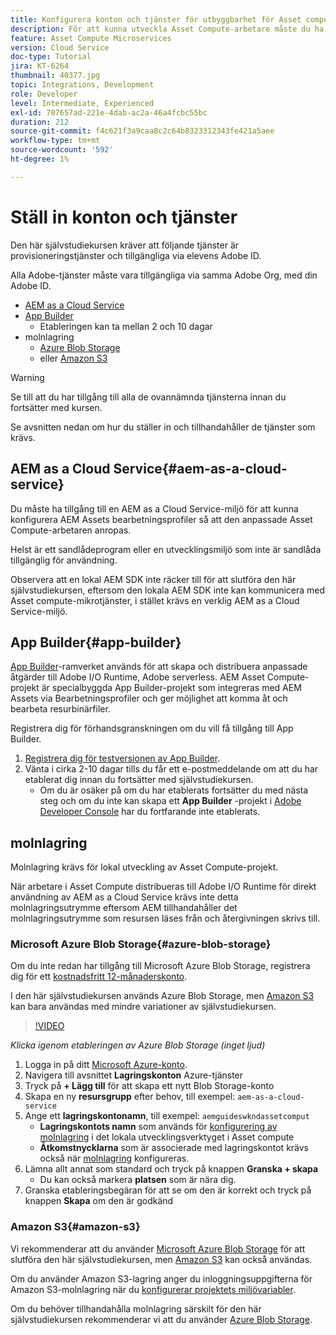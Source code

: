 ```yaml
---
title: Konfigurera konton och tjänster för utbyggbarhet för Asset compute
description: För att kunna utveckla Asset Compute-arbetare måste du ha tillgång till konton och tjänster, inklusive AEM as a Cloud Service, App Builder och molnlagring från Microsoft eller Amazon.
feature: Asset Compute Microservices
version: Cloud Service
doc-type: Tutorial
jira: KT-6264
thumbnail: 40377.jpg
topic: Integrations, Development
role: Developer
level: Intermediate, Experienced
exl-id: 707657ad-221e-4dab-ac2a-46a4fcbc55bc
duration: 212
source-git-commit: f4c621f3a9caa8c2c64b8323312343fe421a5aee
workflow-type: tm+mt
source-wordcount: '592'
ht-degree: 1%

---
```


# Ställ in konton och tjänster

Den här självstudiekursen kräver att följande tjänster är provisioneringstjänster och tillgängliga via elevens Adobe ID.

Alla Adobe-tjänster måste vara tillgängliga via samma Adobe Org, med din Adobe ID.

+ [AEM as a Cloud Service](#aem-as-a-cloud-service)
+ [App Builder](#app-builder)
   + Etableringen kan ta mellan 2 och 10 dagar
+ molnlagring
   + [Azure Blob Storage](https://azure.microsoft.com/en-us/services/storage/blobs/)
   + eller [Amazon S3](https://aws.amazon.com/s3/?did=ft_card&amp;trk=ft_card)

>[!WARNING]
>
>Se till att du har tillgång till alla de ovannämnda tjänsterna innan du fortsätter med kursen.
> 
> Se avsnitten nedan om hur du ställer in och tillhandahåller de tjänster som krävs.

## AEM as a Cloud Service{#aem-as-a-cloud-service}

Du måste ha tillgång till en AEM as a Cloud Service-miljö för att kunna konfigurera AEM Assets bearbetningsprofiler så att den anpassade Asset Compute-arbetaren anropas.

Helst är ett sandlådeprogram eller en utvecklingsmiljö som inte är sandlåda tillgänglig för användning.

Observera att en lokal AEM SDK inte räcker till för att slutföra den här självstudiekursen, eftersom den lokala AEM SDK inte kan kommunicera med Asset compute-mikrotjänster, i stället krävs en verklig AEM as a Cloud Service-miljö.

## App Builder{#app-builder}

[App Builder](https://developer.adobe.com/app-builder/)-ramverket används för att skapa och distribuera anpassade åtgärder till Adobe I/O Runtime, Adobe serverless. AEM Asset Compute-projekt är specialbyggda App Builder-projekt som integreras med AEM Assets via Bearbetningsprofiler och ger möjlighet att komma åt och bearbeta resurbinärfiler.

Registrera dig för förhandsgranskningen om du vill få tillgång till App Builder.

1. [Registrera dig för testversionen av App Builder](https://developer.adobe.com/app-builder/trial/).
1. Vänta i cirka 2-10 dagar tills du får ett e-postmeddelande om att du har etablerat dig innan du fortsätter med självstudiekursen.
   + Om du är osäker på om du har etablerats fortsätter du med nästa steg och om du inte kan skapa ett __App Builder__ -projekt i [Adobe Developer Console](https://developer.adobe.com/console/) har du fortfarande inte etablerats.

## molnlagring

Molnlagring krävs för lokal utveckling av Asset Compute-projekt.

När arbetare i Asset Compute distribueras till Adobe I/O Runtime för direkt användning av AEM as a Cloud Service krävs inte detta molnlagringsutrymme eftersom AEM tillhandahåller det molnlagringsutrymme som resursen läses från och återgivningen skrivs till.

### Microsoft Azure Blob Storage{#azure-blob-storage}

Om du inte redan har tillgång till Microsoft Azure Blob Storage, registrera dig för ett [kostnadsfritt 12-månaderskonto](https://azure.microsoft.com/en-us/free/).

I den här självstudiekursen används Azure Blob Storage, men [Amazon S3](#amazon-s3) kan bara användas med mindre variationer av självstudiekursen.

>[!VIDEO](https://video.tv.adobe.com/v/40377?quality=12&learn=on)

_Klicka igenom etableringen av Azure Blob Storage (inget ljud)_

1. Logga in på ditt [Microsoft Azure-konto](https://azure.microsoft.com/en-us/account/).
1. Navigera till avsnittet __Lagringskonton__ Azure-tjänster
1. Tryck på __+ Lägg till__ för att skapa ett nytt Blob Storage-konto
1. Skapa en ny __resursgrupp__ efter behov, till exempel: `aem-as-a-cloud-service`
1. Ange ett __lagringskontonamn__, till exempel: `aemguideswkndassetcomput`
   + __Lagringskontots namn__ som används för [konfigurering av molnlagring](../develop/environment-variables.md) i det lokala utvecklingsverktyget i Asset compute
   + __Åtkomstnycklarna__ som är associerade med lagringskontot krävs också när [molnlagring](../develop/environment-variables.md) konfigureras.
1. Lämna allt annat som standard och tryck på knappen __Granska + skapa__
   + Du kan också markera __platsen__ som är nära dig.
1. Granska etableringsbegäran för att se om den är korrekt och tryck på knappen __Skapa__ om den är godkänd

### Amazon S3{#amazon-s3}

Vi rekommenderar att du använder [Microsoft Azure Blob Storage](#azure-blob-storage) för att slutföra den här självstudiekursen, men [Amazon S3](https://aws.amazon.com/s3/?did=ft_card&amp;trk=ft_card) kan också användas.

Om du använder Amazon S3-lagring anger du inloggningsuppgifterna för Amazon S3-molnlagring när du [konfigurerar projektets miljövariabler](../develop/environment-variables.md#amazon-s3).

Om du behöver tillhandahålla molnlagring särskilt för den här självstudiekursen rekommenderar vi att du använder [Azure Blob Storage](#azure-blob-storage).
